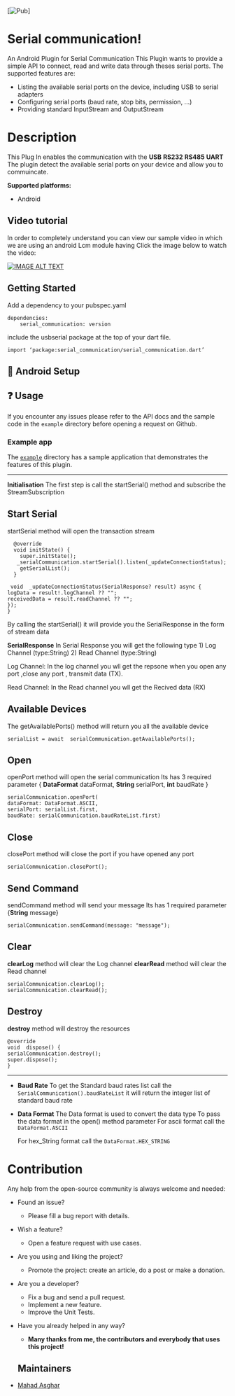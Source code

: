 ﻿

[![Pub](https://img.shields.io/pub/v/serial_communication)]
# Serial communication!
An Android Plugin for Serial Communication
This Plugin wants to provide a simple API to connect, read and write data through theses serial ports.
The supported features are:
 * Listing the available serial ports on the device, including USB to serial adapters
 * Configuring serial ports (baud rate, stop bits, permission, ...) 
 * Providing standard InputStream and OutputStream 
# Description
This Plug In enables the communication with the
**USB**
**RS232**
**RS485**
**UART**
 The plugin detect the available serial ports on your device and allow you to commuincate.

**Supported platforms:**
  * Android
       
## Video tutorial
In order to completely understand you can view our sample video in which we are using an android Lcm module having
Click the image below to watch the video:

[![IMAGE ALT TEXT](https://i.postimg.cc/T1YCPsSH/Screenshot-2022-09-12-at-11-16-36-AM.png)](https://www.youtube.com/watch?v=bee2AHQpeGK4 "Click to open")
## Getting Started
Add a dependency to your pubspec.yaml
~~~
dependencies:
	serial_communication: version
~~~
include the usbserial package at the top of your dart file.
~~~
import ‘package:serial_communication/serial_communication.dart’
~~~

## 🔧 Android Setup #

## ❓ Usage  
If you encounter any issues please refer to the API docs and the sample code in the  `example`  directory before opening a request on Github.

### Example app[](https://pub.dev/packages/flutter_local_notifications#example-app)

The  [`example`](https://github.com/mahad555/serialCommunication/blob/main/example/lib/main.dart)  directory has a sample application that demonstrates the features of this plugin.
***

**Initialisation**
The first step is call the startSerial() method and subscribe the
 StreamSubscription 

## **Start Serial**

startSerial method  will open the transaction stream
~~~
  @override
  void initState() {
    super.initState();
   _serialCommunication.startSerial().listen(_updateConnectionStatus);
    getSerialList();
  }
  
 void  _updateConnectionStatus(SerialResponse? result) async {
logData = result!.logChannel ?? "";
receivedData = result.readChannel ?? "";
});
}
~~~
By calling the startSerial() it will provide you the SerialResponse in the form of stream data

**SerialResponse**
     In Serial Response you will get the following type
      1)  Log Channel (type:String)
      2)  Read Channel  (type:String)

Log Channel:
In the log channel you wll get the repsone when you open any port 
,close any port , transmit data (TX).

Read Channel:
In the Read channel you wll get the Recived data (RX)

## **Available Devices**

 The getAvailablePorts() method  will return you all the available device
~~~
serialList = await  serialCommunication.getAvailablePorts();
~~~

## **Open**

 openPort method  will open the serial communication
Its has 3 required parameter 
 { **DataFormat** dataFormat, **String** serialPort, **int** baudRate }
~~~
serialCommunication.openPort(
dataFormat: DataFormat.ASCII,
serialPort: serialList.first,
baudRate: serialCommunication.baudRateList.first)
~~~

## **Close**

closePort method  will close the port if you have opened any port
~~~
serialCommunication.closePort();
~~~

## **Send Command**
sendCommand method  will send your message 
Its has 1 required parameter  {**String**  message}
~~~
serialCommunication.sendCommand(message: "message");
~~~


## Clear

**clearLog** method  will clear the Log channel
**clearRead** method  will clear the Read channel

~~~
serialCommunication.clearLog();
serialCommunication.clearRead();
~~~

## Destroy
**destroy** method  will destroy the resources
~~~
@override
void  dispose() {
serialCommunication.destroy();
super.dispose();
}
~~~

* * *
*  **Baud Rate**
   To get the Standard baud rates list
   call the `SerialCommunication().baudRateList`
   it will return the integer list of standard baud rate
   
*  **Data Format**
The Data format is used to convert the data type
To pass the data format in the open()  method parameter
   For ascii format
   call the `DataFormat.ASCII`
   
   For hex_String format
   call the `DataFormat.HEX_STRING`

# Contribution

Any help from the open-source community is always welcome and needed:

-   Found an issue?
    -   Please fill a bug report with details.
-   Wish a feature?
    -   Open a feature request with use cases.
-   Are you using and liking the project?
    -   Promote the project: create an article, do a post or make a donation.
-   Are you a developer?
    -   Fix a bug and send a pull request.
    -   Implement a new feature.
    -   Improve the Unit Tests.
-   Have you already helped in any way?
    -   **Many thanks from me, the contributors and everybody that uses this project!**

    ## Maintainers 

-   [Mahad Asghar](https://github.com/felangel)
     







